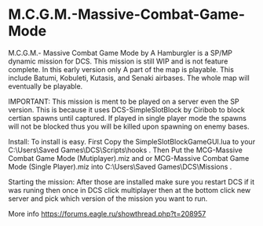 # M.C.G.M.-Massive-Combat-Game-Mode
M.C.G.M.- Massive Combat Game Mode by A Hamburgler is a SP/MP dynamic mission for DCS.
This mission is still WIP and is not feature complete. In this early version only A part of the map is playable. This include Batumi, Kobuleti, Kutasis, and Senaki airbases. The whole map will eventually be playable.  

IMPORTANT: This mission is ment to be played on a server even the SP version. This is because it uses DCS-SimpleSlotBlock by Ciribob to block certian spawns until captured. If played in single player mode the spawns will not be blocked thus you will be killed upon spawning on enemy bases.

Install: To install is easy. First Copy the SimpleSlotBlockGameGUI.lua to your C:\Users\\Saved Games\DCS\Scripts\hooks .
Then Put the MCG-Massive Combat Game Mode (Mutiplayer).miz and or MCG-Massive Combat Game Mode (Single Player).miz into C:\Users\\Saved Games\DCS\Missions .

Starting the mission: After those are installed make sure you restart DCS if it was runing then once in DCS click multiplayer then at the bottom click new server and pick which version of the mission you want to run.

More info https://forums.eagle.ru/showthread.php?t=208957
